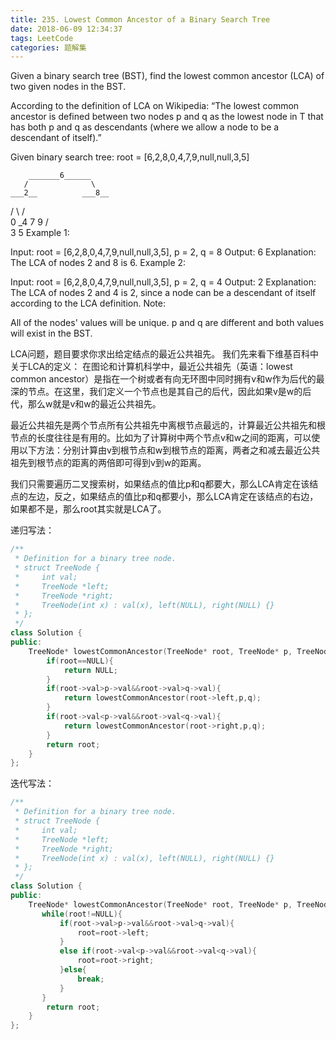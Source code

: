 ```yaml
---
title: 235. Lowest Common Ancestor of a Binary Search Tree
date: 2018-06-09 12:34:37
tags: LeetCode
categories: 题解集
---
```


Given a binary search tree (BST), find the lowest common ancestor (LCA) of two given nodes in the BST.

According to the definition of LCA on Wikipedia: “The lowest common ancestor is defined between two nodes p and q as the lowest node in T that has both p and q as descendants (where we allow a node to be a descendant of itself).”

Given binary search tree:  root = [6,2,8,0,4,7,9,null,null,3,5]

        _______6______
       /              \
    ___2__          ___8__
   /      \        /      \
   0      _4       7       9
         /  \
         3   5
Example 1:

Input: root = [6,2,8,0,4,7,9,null,null,3,5], p = 2, q = 8
Output: 6
Explanation: The LCA of nodes 2 and 8 is 6.
Example 2:

Input: root = [6,2,8,0,4,7,9,null,null,3,5], p = 2, q = 4
Output: 2
Explanation: The LCA of nodes 2 and 4 is 2, since a node can be a descendant of itself 
             according to the LCA definition.
Note:

All of the nodes' values will be unique.
p and q are different and both values will exist in the BST.

LCA问题，题目要求你求出给定结点的最近公共祖先。
我们先来看下维基百科中关于LCA的定义：
在图论和计算机科学中，最近公共祖先（英语：lowest common ancestor）是指在一个树或者有向无环图中同时拥有v和w作为后代的最深的节点。在这里，我们定义一个节点也是其自己的后代，因此如果v是w的后代，那么w就是v和w的最近公共祖先。

最近公共祖先是两个节点所有公共祖先中离根节点最远的，计算最近公共祖先和根节点的长度往往是有用的。比如为了计算树中两个节点v和w之间的距离，可以使用以下方法：分别计算由v到根节点和w到根节点的距离，两者之和减去最近公共祖先到根节点的距离的两倍即可得到v到w的距离。

我们只需要遍历二叉搜索树，如果结点的值比p和q都要大，那么LCA肯定在该结点的左边，反之，如果结点的值比p和q都要小，那么LCA肯定在该结点的右边，如果都不是，那么root其实就是LCA了。

递归写法：
```cpp
/**
 * Definition for a binary tree node.
 * struct TreeNode {
 *     int val;
 *     TreeNode *left;
 *     TreeNode *right;
 *     TreeNode(int x) : val(x), left(NULL), right(NULL) {}
 * };
 */
class Solution {
public:
    TreeNode* lowestCommonAncestor(TreeNode* root, TreeNode* p, TreeNode* q) {
        if(root==NULL){
            return NULL;
        }
        if(root->val>p->val&&root->val>q->val){
            return lowestCommonAncestor(root->left,p,q);
        }
        if(root->val<p->val&&root->val<q->val){
            return lowestCommonAncestor(root->right,p,q);
        }
        return root;
    }
};
```
迭代写法：
```cpp
/**
 * Definition for a binary tree node.
 * struct TreeNode {
 *     int val;
 *     TreeNode *left;
 *     TreeNode *right;
 *     TreeNode(int x) : val(x), left(NULL), right(NULL) {}
 * };
 */
class Solution {
public:
    TreeNode* lowestCommonAncestor(TreeNode* root, TreeNode* p, TreeNode* q) {
       while(root!=NULL){
           if(root->val>p->val&&root->val>q->val){
               root=root->left;
           }
           else if(root->val<p->val&&root->val<q->val){
               root=root->right;
           }else{
               break;
           }
       }
        return root;
    }
};
```